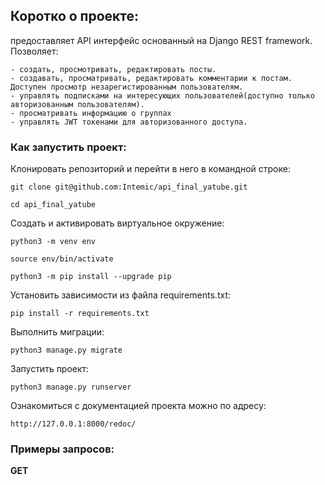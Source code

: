 ## Коротко о проекте:

предоставляет API интерфейс основанный на Django REST framework. Позволяет: 
```
- создать, просмотривать, редактировать посты.
- создавать, просматривать, редактировать комментарии к постам. Доступен просмотр незарегистированным пользователям.
- управлять подписками на интересующих пользователей(доступно только авторизованным пользователям). 
- просматривать информацию о группах
- управлять JWT токенами для авторизованного доступа.
```

### Как запустить проект:

Клонировать репозиторий и перейти в него в командной строке:

```
git clone git@github.com:Intemic/api_final_yatube.git
```

```
cd api_final_yatube
```

Cоздать и активировать виртуальное окружение:

```
python3 -m venv env
```

```
source env/bin/activate
```

```
python3 -m pip install --upgrade pip
```

Установить зависимости из файла requirements.txt:

```
pip install -r requirements.txt
```

Выполнить миграции:

```
python3 manage.py migrate
```

Запустить проект:

```
python3 manage.py runserver
```

Ознакомиться с документацией проекта можно по адресу:

```
http://127.0.0.1:8000/redoc/
```

### Примеры запросов:

**GET**
